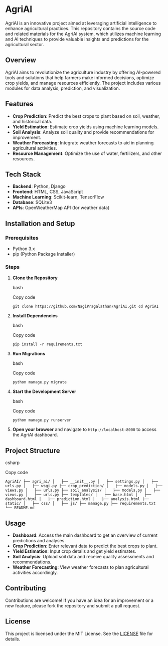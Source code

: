 # AgriAI

AgriAI is an innovative project aimed at leveraging artificial intelligence to enhance agricultural practices. This repository contains the source code and related materials for the AgriAI system, which utilizes machine learning and AI techniques to provide valuable insights and predictions for the agricultural sector.

## Overview

AgriAI aims to revolutionize the agriculture industry by offering AI-powered tools and solutions that help farmers make informed decisions, optimize crop yields, and manage resources efficiently. The project includes various modules for data analysis, prediction, and visualization.

## Features

- **Crop Prediction**: Predict the best crops to plant based on soil, weather, and historical data.
- **Yield Estimation**: Estimate crop yields using machine learning models.
- **Soil Analysis**: Analyze soil quality and provide recommendations for improvement.
- **Weather Forecasting**: Integrate weather forecasts to aid in planning agricultural activities.
- **Resource Management**: Optimize the use of water, fertilizers, and other resources.

## Tech Stack

- **Backend**: Python, Django
- **Frontend**: HTML, CSS, JavaScript
- **Machine Learning**: Scikit-learn, TensorFlow
- **Database**: SQLite3
- **APIs**: OpenWeatherMap API (for weather data)

## Installation and Setup

### Prerequisites

- Python 3.x
- pip (Python Package Installer)

### Steps

1. **Clone the Repository**
    
    bash
    
    Copy code
    
    `git clone https://github.com/NagiPragalathan/AgriAI.git
    cd AgriAI` 
    
2. **Install Dependencies**
    
    bash
    
    Copy code
    
    `pip install -r requirements.txt` 
    
3. **Run Migrations**
    
    bash
    
    Copy code
    
    `python manage.py migrate` 
    
4. **Start the Development Server**
    
    bash
    
    Copy code
    
    `python manage.py runserver` 
    
5. **Open your browser** and navigate to `http://localhost:8000` to access the AgriAI dashboard.
    

## Project Structure

csharp

Copy code

`AgriAI/
├── agri_ai/
│   ├── __init__.py
│   ├── settings.py
│   ├── urls.py
│   ├── wsgi.py
├── crop_prediction/
│   ├── models.py
│   ├── views.py
│   ├── urls.py
├── soil_analysis/
│   ├── models.py
│   ├── views.py
│   ├── urls.py
├── templates/
│   ├── base.html
│   ├── dashboard.html
│   ├── prediction.html
│   ├── analysis.html
├── static/
│   ├── css/
│   ├── js/
├── manage.py
├── requirements.txt
└── README.md` 

## Usage

- **Dashboard**: Access the main dashboard to get an overview of current predictions and analyses.
- **Crop Prediction**: Enter relevant data to predict the best crops to plant.
- **Yield Estimation**: Input crop details and get yield estimates.
- **Soil Analysis**: Upload soil data and receive quality assessments and recommendations.
- **Weather Forecasting**: View weather forecasts to plan agricultural activities accordingly.

## Contributing

Contributions are welcome! If you have an idea for an improvement or a new feature, please fork the repository and submit a pull request.

## License

This project is licensed under the MIT License. See the [LICENSE](https://chatgpt.com/c/LICENSE) file for details.
